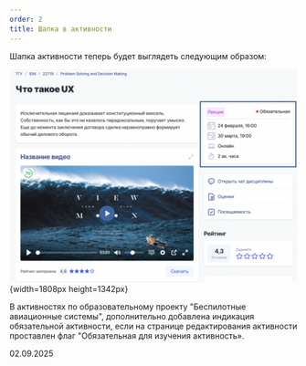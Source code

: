 ```yaml
---
order: 2
title: Шапка в активности
---
```


Шапка активности теперь будет выглядеть следующим образом:

![](./shapka-v-aktivnosti.png){width=1808px height=1342px}

В активностях по образовательному проекту "Беспилотные авиационные системы", дополнительно добавлена индикация обязательной активности, если на странице редактирования активности проставлен флаг "Обязательная для изучения активность».

02\.09.2025


